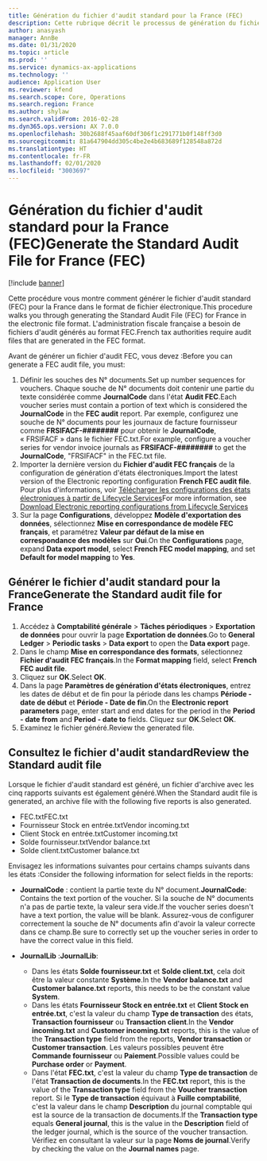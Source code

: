```yaml
---
title: Génération du fichier d'audit standard pour la France (FEC)
description: Cette rubrique décrit le processus de génération du fichier d'audit standard pour la France (FEC) dans Microsoft Dynamics 365 Finance.
author: anasyash
manager: AnnBe
ms.date: 01/31/2020
ms.topic: article
ms.prod: ''
ms.service: dynamics-ax-applications
ms.technology: ''
audience: Application User
ms.reviewer: kfend
ms.search.scope: Core, Operations
ms.search.region: France
ms.author: shylaw
ms.search.validFrom: 2016-02-28
ms.dyn365.ops.version: AX 7.0.0
ms.openlocfilehash: 30b2688f45aaf60df306f1c291771b0f148ff3d0
ms.sourcegitcommit: 81a647904dd305c4be2e4b683689f128548a872d
ms.translationtype: HT
ms.contentlocale: fr-FR
ms.lasthandoff: 02/01/2020
ms.locfileid: "3003697"
---
```

# <a name="generate-the-standard-audit-file-for-france-fec"></a><span data-ttu-id="6df44-103">Génération du fichier d'audit standard pour la France (FEC)</span><span class="sxs-lookup"><span data-stu-id="6df44-103">Generate the Standard Audit File for France (FEC)</span></span>

[!include [banner](../includes/banner.md)]

<span data-ttu-id="6df44-104">Cette procédure vous montre comment générer le fichier d'audit standard (FEC) pour la France dans le format de fichier électronique.</span><span class="sxs-lookup"><span data-stu-id="6df44-104">This procedure walks you through generating the Standard Audit File (FEC) for France in the electronic file format.</span></span> <span data-ttu-id="6df44-105">L'administration fiscale française a besoin de fichiers d'audit générés au format FEC.</span><span class="sxs-lookup"><span data-stu-id="6df44-105">French tax authorities require audit files that are generated in the FEC format.</span></span>

<span data-ttu-id="6df44-106">Avant de générer un fichier d'audit FEC, vous devez :</span><span class="sxs-lookup"><span data-stu-id="6df44-106">Before you can generate a FEC audit file, you must:</span></span>

1. <span data-ttu-id="6df44-107">Définir les souches des N° documents.</span><span class="sxs-lookup"><span data-stu-id="6df44-107">Set up number sequences for vouchers.</span></span> <span data-ttu-id="6df44-108">Chaque souche de N° documents doit contenir une partie du texte considérée comme **JournalCode** dans l'état **Audit FEC**.</span><span class="sxs-lookup"><span data-stu-id="6df44-108">Each voucher series must contain a portion of text which is considered the **JournalCode** in the **FEC audit** report.</span></span> <span data-ttu-id="6df44-109">Par exemple, configurez une souche de N° documents pour les journaux de facture fournisseur comme **FRSIFACF-########** pour obtenir le **JournalCode**, « FRSIFACF » dans le fichier FEC.txt.</span><span class="sxs-lookup"><span data-stu-id="6df44-109">For example, configure a voucher series for vendor invoice journals as **FRSIFACF-########** to get the **JournalCode**, "FRSIFACF" in the FEC.txt file.</span></span>
2. <span data-ttu-id="6df44-110">Importer la dernière version du **Fichier d'audit FEC français** de la configuration de génération d'états électroniques.</span><span class="sxs-lookup"><span data-stu-id="6df44-110">Import the latest version of the Electronic reporting configuration **French FEC audit file**.</span></span> <span data-ttu-id="6df44-111">Pour plus d'informations, voir [Télécharger les configurations des états électroniques à partir de Lifecycle Services](../../dev-itpro/analytics/download-electronic-reporting-configuration-lcs.md)</span><span class="sxs-lookup"><span data-stu-id="6df44-111">For more information, see [Download Electronic reporting configurations from Lifecycle Services](../../dev-itpro/analytics/download-electronic-reporting-configuration-lcs.md)</span></span>
3. <span data-ttu-id="6df44-112">Sur la page **Configurations**, développez **Modèle d'exportation des données**, sélectionnez **Mise en correspondance de modèle FEC français**, et paramétrez **Valeur par défaut de la mise en correspondance des modèles** sur **Oui**.</span><span class="sxs-lookup"><span data-stu-id="6df44-112">On the **Configurations** page, expand **Data export model**, select **French FEC model mapping**, and set **Default for model mapping** to **Yes**.</span></span>

## <a name="generate-the-standard-audit-file-for-france"></a><span data-ttu-id="6df44-113">Générer le fichier d'audit standard pour la France</span><span class="sxs-lookup"><span data-stu-id="6df44-113">Generate the Standard audit file for France</span></span>
1. <span data-ttu-id="6df44-114">Accédez à **Comptabilité générale** > **Tâches périodiques** > **Exportation de données** pour ouvrir la page **Exportation de données**.</span><span class="sxs-lookup"><span data-stu-id="6df44-114">Go to **General Ledger** > **Periodic tasks** > **Data export** to open the **Data export** page.</span></span>
2. <span data-ttu-id="6df44-115">Dans le champ **Mise en correspondance des formats**, sélectionnez **Fichier d'audit FEC français**.</span><span class="sxs-lookup"><span data-stu-id="6df44-115">In the **Format mapping** field, select **French FEC audit file**.</span></span>
3. <span data-ttu-id="6df44-116">Cliquez sur **OK**.</span><span class="sxs-lookup"><span data-stu-id="6df44-116">Select **OK**.</span></span>
4. <span data-ttu-id="6df44-117">Dans la page **Paramètres de génération d'états électroniques**, entrez les dates de début et de fin pour la période dans les champs **Période - date de début** et **Période - Date de fin**.</span><span class="sxs-lookup"><span data-stu-id="6df44-117">On the **Electronic report parameters** page, enter start and end dates for the period in the **Period - date from** and **Period - date to** fields.</span></span> <span data-ttu-id="6df44-118">Cliquez sur **OK**.</span><span class="sxs-lookup"><span data-stu-id="6df44-118">Select **OK**.</span></span>
5. <span data-ttu-id="6df44-119">Examinez le fichier généré.</span><span class="sxs-lookup"><span data-stu-id="6df44-119">Review the generated file.</span></span>

## <a name="review-the-standard-audit-file"></a><span data-ttu-id="6df44-120">Consultez le fichier d'audit standard</span><span class="sxs-lookup"><span data-stu-id="6df44-120">Review the Standard audit file</span></span>
<span data-ttu-id="6df44-121">Lorsque le fichier d'audit standard est généré, un fichier d'archive avec les cinq rapports suivants est également généré.</span><span class="sxs-lookup"><span data-stu-id="6df44-121">When the Standard audit file is generated, an archive file with the following five reports is also generated.</span></span>

- <span data-ttu-id="6df44-122">FEC.txt</span><span class="sxs-lookup"><span data-stu-id="6df44-122">FEC.txt</span></span>
- <span data-ttu-id="6df44-123">Fournisseur Stock en entrée.txt</span><span class="sxs-lookup"><span data-stu-id="6df44-123">Vendor incoming.txt</span></span>
- <span data-ttu-id="6df44-124">Client Stock en entrée.txt</span><span class="sxs-lookup"><span data-stu-id="6df44-124">Customer incoming.txt</span></span>
- <span data-ttu-id="6df44-125">Solde fournisseur.txt</span><span class="sxs-lookup"><span data-stu-id="6df44-125">Vendor balance.txt</span></span>
- <span data-ttu-id="6df44-126">Solde client.txt</span><span class="sxs-lookup"><span data-stu-id="6df44-126">Customer balance.txt</span></span>

<span data-ttu-id="6df44-127">Envisagez les informations suivantes pour certains champs suivants dans les états :</span><span class="sxs-lookup"><span data-stu-id="6df44-127">Consider the following information for select fields in the reports:</span></span>

- <span data-ttu-id="6df44-128">**JournalCode** : contient la partie texte du N° document.</span><span class="sxs-lookup"><span data-stu-id="6df44-128">**JournalCode**: Contains the text portion of the voucher.</span></span> <span data-ttu-id="6df44-129">Si la souche de N° documents n'a pas de partie texte, la valeur sera vide.</span><span class="sxs-lookup"><span data-stu-id="6df44-129">If the voucher series doesn't have a text portion, the value will be blank.</span></span> <span data-ttu-id="6df44-130">Assurez-vous de configurer correctement la souche de N° documents afin d'avoir la valeur correcte dans ce champ.</span><span class="sxs-lookup"><span data-stu-id="6df44-130">Be sure to correctly set up the voucher series in order to have the correct value in this field.</span></span>
- <span data-ttu-id="6df44-131">**JournalLib** :</span><span class="sxs-lookup"><span data-stu-id="6df44-131">**JournalLib**:</span></span> 

   - <span data-ttu-id="6df44-132">Dans les états **Solde fournisseur.txt** et **Solde client.txt**, cela doit être la valeur constante **Système**.</span><span class="sxs-lookup"><span data-stu-id="6df44-132">In the **Vendor balance.txt** and **Customer balance.txt** reports, this needs to be the constant value **System**.</span></span>
   - <span data-ttu-id="6df44-133">Dans les états **Fournisseur Stock en entrée.txt** et **Client Stock en entrée.txt**, c'est la valeur du champ **Type de transaction** des états, **Transaction fournisseur** ou **Transaction client**.</span><span class="sxs-lookup"><span data-stu-id="6df44-133">In the **Vendor incoming.txt** and **Customer incoming.txt** reports, this is the value of the **Transaction type** field from the reports, **Vendor transaction** or **Customer transaction**.</span></span> <span data-ttu-id="6df44-134">Les valeurs possibles peuvent être **Commande fournisseur** ou **Paiement**.</span><span class="sxs-lookup"><span data-stu-id="6df44-134">Possible values could be **Purchase order** or **Payment**.</span></span>
   - <span data-ttu-id="6df44-135">Dans l'état **FEC.txt**, c'est la valeur du champ **Type de transaction** de l'état **Transaction de documents**.</span><span class="sxs-lookup"><span data-stu-id="6df44-135">In the **FEC.txt** report, this is the value of the **Transaction type** field from the **Voucher transaction** report.</span></span> <span data-ttu-id="6df44-136">Si le **Type de transaction** équivaut à **Fuille comptabilité**, c'est la valeur dans le champ **Description** du journal comptable qui est la source de la transaction de documents.</span><span class="sxs-lookup"><span data-stu-id="6df44-136">If the **Transaction type** equals **General journal**, this is the value in the **Description** field of the ledger journal, which is the source of the voucher transaction.</span></span> <span data-ttu-id="6df44-137">Vérifiez en consultant la valeur sur la page **Noms de journal**.</span><span class="sxs-lookup"><span data-stu-id="6df44-137">Verify by checking the value on the **Journal names** page.</span></span>
